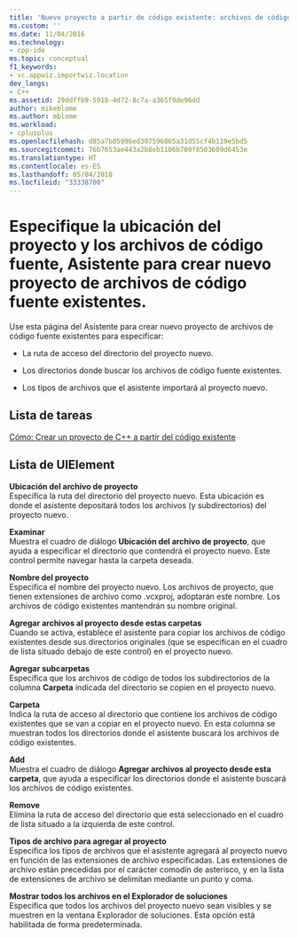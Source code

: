 ```yaml
---
title: 'Nuevo proyecto a partir de código existente: archivos de código fuente (Visual C++) | Microsoft Docs'
ms.custom: ''
ms.date: 11/04/2016
ms.technology:
- cpp-ide
ms.topic: conceptual
f1_keywords:
- vc.appwiz.importwiz.location
dev_langs:
- C++
ms.assetid: 29ddffb9-5918-4d72-8c7a-a365f9de96dd
author: mikeblome
ms.author: mblome
ms.workload:
- cplusplus
ms.openlocfilehash: d85a7b85996ed307596865a31d55cf4b119e5bd5
ms.sourcegitcommit: 76b7653ae443a2b8eb1186b789f8503609d6453e
ms.translationtype: HT
ms.contentlocale: es-ES
ms.lasthandoff: 05/04/2018
ms.locfileid: "33338700"
---
```

# <a name="specify-project-location-and-source-files-create-new-project-from-existing-code-files-wizard"></a>Especifique la ubicación del proyecto y los archivos de código fuente, Asistente para crear nuevo proyecto de archivos de código fuente existentes.
Use esta página del Asistente para crear nuevo proyecto de archivos de código fuente existentes para especificar:  
  
-   La ruta de acceso del directorio del proyecto nuevo.  
  
-   Los directorios donde buscar los archivos de código fuente existentes.  
  
-   Los tipos de archivos que el asistente importará al proyecto nuevo.  
  
## <a name="task-list"></a>Lista de tareas  
 [Cómo: Crear un proyecto de C++ a partir del código existente](../ide/how-to-create-a-cpp-project-from-existing-code.md)  
  
## <a name="uielement-list"></a>Lista de UIElement  
 **Ubicación del archivo de proyecto**  
 Especifica la ruta del directorio del proyecto nuevo. Esta ubicación es donde el asistente depositará todos los archivos (y subdirectorios) del proyecto nuevo.  
  
 **Examinar**  
 Muestra el cuadro de diálogo **Ubicación del archivo de proyecto**, que ayuda a especificar el directorio que contendrá el proyecto nuevo. Este control permite navegar hasta la carpeta deseada.  
  
 **Nombre del proyecto**  
 Especifica el nombre del proyecto nuevo. Los archivos de proyecto, que tienen extensiones de archivo como .vcxproj, adoptarán este nombre. Los archivos de código existentes mantendrán su nombre original.  
  
 **Agregar archivos al proyecto desde estas carpetas**  
 Cuando se activa, establece el asistente para copiar los archivos de código existentes desde sus directorios originales (que se especifican en el cuadro de lista situado debajo de este control) en el proyecto nuevo.  
  
 **Agregar subcarpetas**  
 Especifica que los archivos de código de todos los subdirectorios de la columna **Carpeta** indicada del directorio se copien en el proyecto nuevo.  
  
 **Carpeta**  
 Indica la ruta de acceso al directorio que contiene los archivos de código existentes que se van a copiar en el proyecto nuevo. En esta columna se muestran todos los directorios donde el asistente buscará los archivos de código existentes.  
  
 **Add**  
 Muestra el cuadro de diálogo **Agregar archivos al proyecto desde esta carpeta**, que ayuda a especificar los directorios donde el asistente buscará los archivos de código existentes.  
  
 **Remove**  
 Elimina la ruta de acceso del directorio que está seleccionado en el cuadro de lista situado a la izquierda de este control.  
  
 **Tipos de archivo para agregar al proyecto**  
 Especifica los tipos de archivos que el asistente agregará al proyecto nuevo en función de las extensiones de archivo especificadas. Las extensiones de archivo están precedidas por el carácter comodín de asterisco, y en la lista de extensiones de archivo se delimitan mediante un punto y coma.  
  
 **Mostrar todos los archivos en el Explorador de soluciones**  
 Especifica que todos los archivos del proyecto nuevo sean visibles y se muestren en la ventana Explorador de soluciones. Esta opción está habilitada de forma predeterminada.